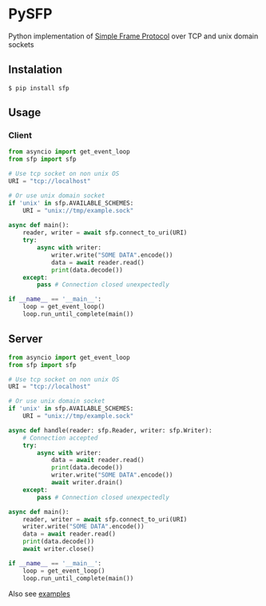 # PySFP
Python implementation of [Simple Frame Protocol](https://github.com/xenocorn/SFP/blob/master/README.md)
over TCP and unix domain sockets
## Instalation
    $ pip install sfp
## Usage
### Client
```Python
from asyncio import get_event_loop
from sfp import sfp

# Use tcp socket on non unix OS
URI = "tcp://localhost"

# Or use unix domain socket
if 'unix' in sfp.AVAILABLE_SCHEMES:
    URI = "unix://tmp/example.sock"
    
async def main():
    reader, writer = await sfp.connect_to_uri(URI)
    try:
        async with writer:
            writer.write("SOME DATA".encode())
            data = await reader.read()
            print(data.decode())
    except:
        pass # Connection closed unexpectedly

if __name__ == '__main__':
    loop = get_event_loop()
    loop.run_until_complete(main())
```     
## Server
```Python
from asyncio import get_event_loop
from sfp import sfp

# Use tcp socket on non unix OS
URI = "tcp://localhost"

# Or use unix domain socket
if 'unix' in sfp.AVAILABLE_SCHEMES:
    URI = "unix://tmp/example.sock"

async def handle(reader: sfp.Reader, writer: sfp.Writer):
    # Connection accepted
    try:
        async with writer:
            data = await reader.read()
            print(data.decode())
            writer.write("SOME DATA".encode())
            await writer.drain()
    except:
        pass # Connection closed unexpectedly

async def main():
    reader, writer = await sfp.connect_to_uri(URI)
    writer.write("SOME DATA".encode())
    data = await reader.read()
    print(data.decode())
    await writer.close()

if __name__ == '__main__':
    loop = get_event_loop()
    loop.run_until_complete(main())
```     
Also see [examples](https://github.com/xenocorn/PySFP/tree/master/examples)

